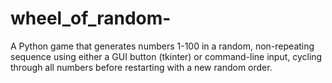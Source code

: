 # wheel_of_random-
A Python game that generates numbers 1-100 in a random, non-repeating sequence using either a GUI button (tkinter) or command-line input, cycling through all numbers before restarting with a new random order.
